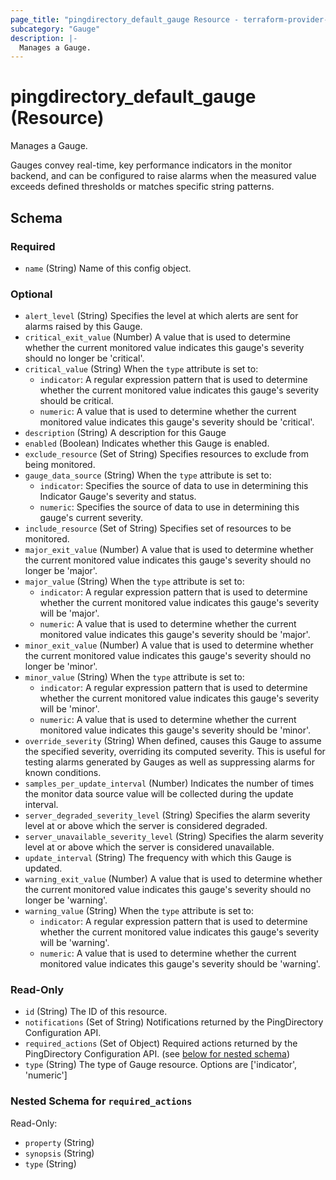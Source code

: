 ```yaml
---
page_title: "pingdirectory_default_gauge Resource - terraform-provider-pingdirectory"
subcategory: "Gauge"
description: |-
  Manages a Gauge.
---
```


# pingdirectory_default_gauge (Resource)

Manages a Gauge.

Gauges convey real-time, key performance indicators in the monitor backend, and can be configured to raise alarms when the measured value exceeds defined thresholds or matches specific string patterns.



<!-- schema generated by tfplugindocs -->
## Schema

### Required

- `name` (String) Name of this config object.

### Optional

- `alert_level` (String) Specifies the level at which alerts are sent for alarms raised by this Gauge.
- `critical_exit_value` (Number) A value that is used to determine whether the current monitored value indicates this gauge's severity should no longer be 'critical'.
- `critical_value` (String) When the `type` attribute is set to:
  - `indicator`: A regular expression pattern that is used to determine whether the current monitored value indicates this gauge's severity should be critical.
  - `numeric`: A value that is used to determine whether the current monitored value indicates this gauge's severity should be 'critical'.
- `description` (String) A description for this Gauge
- `enabled` (Boolean) Indicates whether this Gauge is enabled.
- `exclude_resource` (Set of String) Specifies resources to exclude from being monitored.
- `gauge_data_source` (String) When the `type` attribute is set to:
  - `indicator`: Specifies the source of data to use in determining this Indicator Gauge's severity and status.
  - `numeric`: Specifies the source of data to use in determining this gauge's current severity.
- `include_resource` (Set of String) Specifies set of resources to be monitored.
- `major_exit_value` (Number) A value that is used to determine whether the current monitored value indicates this gauge's severity should no longer be 'major'.
- `major_value` (String) When the `type` attribute is set to:
  - `indicator`: A regular expression pattern that is used to determine whether the current monitored value indicates this gauge's severity will be 'major'.
  - `numeric`: A value that is used to determine whether the current monitored value indicates this gauge's severity should be 'major'.
- `minor_exit_value` (Number) A value that is used to determine whether the current monitored value indicates this gauge's severity should no longer be 'minor'.
- `minor_value` (String) When the `type` attribute is set to:
  - `indicator`: A regular expression pattern that is used to determine whether the current monitored value indicates this gauge's severity will be 'minor'.
  - `numeric`: A value that is used to determine whether the current monitored value indicates this gauge's severity should be 'minor'.
- `override_severity` (String) When defined, causes this Gauge to assume the specified severity, overriding its computed severity. This is useful for testing alarms generated by Gauges as well as suppressing alarms for known conditions.
- `samples_per_update_interval` (Number) Indicates the number of times the monitor data source value will be collected during the update interval.
- `server_degraded_severity_level` (String) Specifies the alarm severity level at or above which the server is considered degraded.
- `server_unavailable_severity_level` (String) Specifies the alarm severity level at or above which the server is considered unavailable.
- `update_interval` (String) The frequency with which this Gauge is updated.
- `warning_exit_value` (Number) A value that is used to determine whether the current monitored value indicates this gauge's severity should no longer be 'warning'.
- `warning_value` (String) When the `type` attribute is set to:
  - `indicator`: A regular expression pattern that is used to determine whether the current monitored value indicates this gauge's severity will be 'warning'.
  - `numeric`: A value that is used to determine whether the current monitored value indicates this gauge's severity should be 'warning'.

### Read-Only

- `id` (String) The ID of this resource.
- `notifications` (Set of String) Notifications returned by the PingDirectory Configuration API.
- `required_actions` (Set of Object) Required actions returned by the PingDirectory Configuration API. (see [below for nested schema](#nestedatt--required_actions))
- `type` (String) The type of Gauge resource. Options are ['indicator', 'numeric']

<a id="nestedatt--required_actions"></a>
### Nested Schema for `required_actions`

Read-Only:

- `property` (String)
- `synopsis` (String)
- `type` (String)



